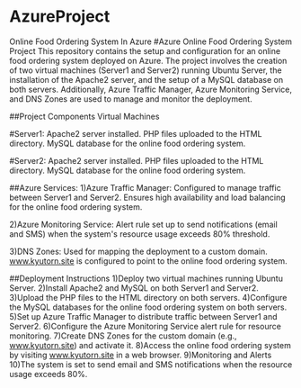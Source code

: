 # AzureProject
Online Food Ordering System In Azure
#Azure Online Food Ordering System Project
This repository contains the setup and configuration for an online food ordering system deployed on Azure. The project involves the creation of two virtual machines (Server1 and Server2) running Ubuntu Server, the installation of the Apache2 server, and the setup of a MySQL database on both servers. Additionally, Azure Traffic Manager, Azure Monitoring Service, and DNS Zones are used to manage and monitor the deployment.

##Project Components
Virtual Machines

#Server1:
Apache2 server installed.
PHP files uploaded to the HTML directory.
MySQL database for the online food ordering system.

#Server2:
Apache2 server installed.
PHP files uploaded to the HTML directory.
MySQL database for the online food ordering system.

##Azure Services:
1)Azure Traffic Manager:
Configured to manage traffic between Server1 and Server2.
Ensures high availability and load balancing for the online food ordering system.

2)Azure Monitoring Service:
Alert rule set up to send notifications (email and SMS) when the system's resource usage exceeds 80% threshold.

3)DNS Zones:
Used for mapping the deployment to a custom domain.
www.kyutorn.site is configured to point to the online food ordering system.

##Deployment Instructions
1)Deploy two virtual machines running Ubuntu Server.
2)Install Apache2 and MySQL on both Server1 and Server2.
3)Upload the PHP files to the HTML directory on both servers.
4)Configure the MySQL databases for the online food ordering system on both servers.
5)Set up Azure Traffic Manager to distribute traffic between Server1 and Server2.
6)Configure the Azure Monitoring Service alert rule for resource monitoring.
7)Create DNS Zones for the custom domain (e.g., www.kyutorn.site) and activate it.
8)Access the online food ordering system by visiting www.kyutorn.site in a web browser.
9)Monitoring and Alerts
10)The system is set to send email and SMS notifications when the resource usage exceeds 80%.




